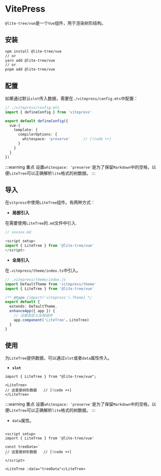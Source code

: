 # VitePress

`@lite-tree/vue`是一个`Vue`组件，用于渲染树形结构。

## 安装

```bash
npm install @lite-tree/vue
// or
yarn add @lite-tree/vue
// or
pnpm add @lite-tree/vue
```

## 配置

如果通过默认`slot`传入数据，需要在`./vitepress/config.mts`中配置：

```ts {5-9}
// ./vitepress/config.mts
import { defineConfig } from 'vitepress'

export default defineConfig({
  vue:{
    template: {                      
      compilerOptions: {
        whitespace: 'preserve'      // [!code ++]
      }
    }
  }
})
```

:::warning 重点
设置`whitespace: 'preserve'`是为了保留`Markdown`中的空格，以便`LiteTree`可以正确解析`lite`格式的树数据。
:::

## 导入

在`vitpress`中使用`LiteTree`组件。有两种方式：

- **局部引入**

在需要使用`LiteTree`的`.md`文件中引入.

```ts
// xxxxxx.md

<script setup>
import { LiteTree } from '@lite-tree/vue'
</script>

```

- **全局引入**

在`.vitepress/theme/index.ts`中引入。

```ts
// .vitepress/theme/index.js
import DefaultTheme from 'vitepress/theme'
import { LiteTree } from '@lite-tree/vue'

/** @type {import('vitepress').Theme} */
export default {
  extends: DefaultTheme,
  enhanceApp({ app }) {
    // 注册自定义全局组件
    app.component('LiteTree'，LiteTree)
  }
}
```

## 使用

为`LiteTree`提供数据，可以通过`slot`或者`data`属性传入。

- **`slot`**

```vue
import { LiteTree } from "@lite-tree/vue";

<LiteTree>
// 这里是树形数据   // [!code ++]
</LiteTree>
```
:::warning 重点
设置`whitespace: 'preserve'`是为了保留`Markdown`中的空格，以便`LiteTree`可以正确解析`lite`格式的树数据。
:::

- `data`属性。

```vue

<script setup>
import { LiteTree } from '@lite-tree/vue'

const treeData=`
// 这里是树形数据   // [!code ++]
`
</script>

<LiteTree :data="treeData"</LiteTree>
```

